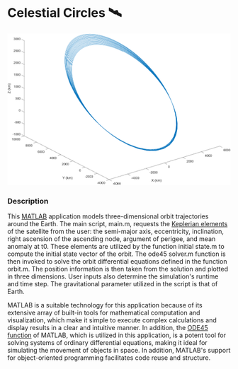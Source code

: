 # Celestial Circles :artificial_satellite:

![Example trajectory](./example.png)

### Description
This [MATLAB](https://www.mathworks.com/products/matlab.html) application models three-dimensional orbit trajectories around the Earth. The main script, main.m, requests the [Keplerian elements](https://en.wikipedia.org/wiki/Orbital_elements) of the satellite from the user: the semi-major axis, eccentricity, inclination, right ascension of the ascending node, argument of perigee, and mean anomaly at t0. These elements are utilized by the function initial state.m to compute the initial state vector of the orbit. The ode45 solver.m function is then invoked to solve the orbit differential equations defined in the function orbit.m. The position information is then taken from the solution and plotted in three dimensions. User inputs also determine the simulation's runtime and time step. The gravitational parameter utilized in the script is that of Earth.

MATLAB is a suitable technology for this application because of its extensive array of built-in tools for mathematical computation and visualization, which make it simple to execute complex calculations and display results in a clear and intuitive manner. In addition, the [ODE45 function](https://www.mathworks.com/help/matlab/ref/ode45.html) of MATLAB, which is utilized in this application, is a potent tool for solving systems of ordinary differential equations, making it ideal for simulating the movement of objects in space. In addition, MATLAB's support for object-oriented programming facilitates code reuse and structure.
